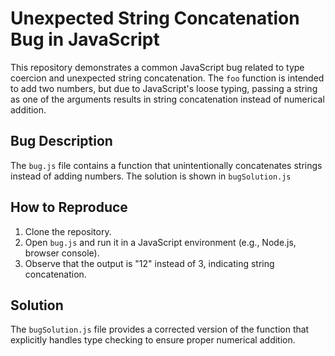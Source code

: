 # Unexpected String Concatenation Bug in JavaScript

This repository demonstrates a common JavaScript bug related to type coercion and unexpected string concatenation.  The `foo` function is intended to add two numbers, but due to JavaScript's loose typing, passing a string as one of the arguments results in string concatenation instead of numerical addition.

## Bug Description
The `bug.js` file contains a function that unintentionally concatenates strings instead of adding numbers. The solution is shown in `bugSolution.js`

## How to Reproduce
1. Clone the repository.
2. Open `bug.js` and run it in a JavaScript environment (e.g., Node.js, browser console).
3. Observe that the output is "12" instead of 3, indicating string concatenation.

## Solution
The `bugSolution.js` file provides a corrected version of the function that explicitly handles type checking to ensure proper numerical addition.